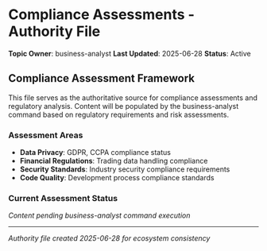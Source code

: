 # Compliance Assessments - Authority File

**Topic Owner**: business-analyst
**Last Updated**: 2025-06-28
**Status**: Active

## Compliance Assessment Framework

This file serves as the authoritative source for compliance assessments and regulatory analysis. Content will be populated by the business-analyst command based on regulatory requirements and risk assessments.

### Assessment Areas

- **Data Privacy**: GDPR, CCPA compliance status
- **Financial Regulations**: Trading data handling compliance
- **Security Standards**: Industry security compliance requirements
- **Code Quality**: Development process compliance standards

### Current Assessment Status

*Content pending business-analyst command execution*

---
*Authority file created 2025-06-28 for ecosystem consistency*
